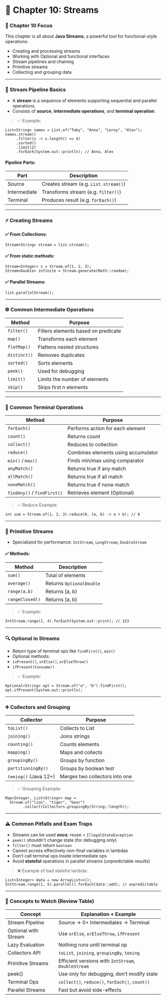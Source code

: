 # 📘 Chapter 10: Streams

### 🎯 Chapter 10 Focus

This chapter is all about **Java Streams**, a powerful tool for functional-style operations:

- Creating and processing streams
- Working with Optional and functional interfaces
- Stream pipelines and chaining
- Primitive streams
- Collecting and grouping data

* * *

### 🔗 Stream Pipeline Basics

- A **stream** is a sequence of elements supporting sequential and parallel operations.
- Consists of **source**, **intermediate operations**, and **terminal operation**.

> ✅ Example:

```
List<String> names = List.of("Toby", "Anna", "Leroy", "Alex");
names.stream()
     .filter(s -> s.length() == 4)
     .sorted()
     .limit(2)
     .forEach(System.out::println); // Anna, Alex
```

#### Pipeline Parts:

| Part | Description |
| --- | --- |
| Source | Creates stream (e.g. `List.stream()`) |
| Intermediate | Transforms stream (e.g. `filter()`) |
| Terminal | Produces result (e.g. `forEach()`) |

* * *

### ⚡ Creating Streams

#### ✅ From Collections:

```
Stream<String> stream = list.stream();
```

#### ✅ From static methods:

```
Stream<Integer> s = Stream.of(1, 2, 3);
Stream<Double> infinite = Stream.generate(Math::random);
```

#### ✅ Parallel Streams:

```
list.parallelStream();
```

* * *

### 🌐 Common Intermediate Operations

| Method | Purpose |
| --- | --- |
| `filter()` | Filters elements based on predicate |
| `map()` | Transforms each element |
| `flatMap()` | Flattens nested structures |
| `distinct()` | Removes duplicates |
| `sorted()` | Sorts elements |
| `peek()` | Used for debugging |
| `limit()` | Limits the number of elements |
| `skip()` | Skips first n elements |

* * *

### 📅 Common Terminal Operations

| Method | Purpose |
| --- | --- |
| `forEach()` | Performs action for each element |
| `count()` | Returns count |
| `collect()` | Reduces to collection |
| `reduce()` | Combines elements using accumulator |
| `min()` / `max()` | Finds min/max using comparator |
| `anyMatch()` | Returns true if any match |
| `allMatch()` | Returns true if all match |
| `noneMatch()` | Returns true if none match |
| `findAny()` / `findFirst()` | Retrieves element (Optional) |

> ✅ Reduce Example:

```
int sum = Stream.of(1, 2, 3).reduce(0, (a, b) -> a + b); // 6
```

* * *

### 🤖 Primitive Streams

- Specialized for performance: `IntStream`, `LongStream`, `DoubleStream`

#### ✅ Methods:

| Method | Description |
| --- | --- |
| `sum()` | Total of elements |
| `average()` | Returns `OptionalDouble` |
| `range(a,b)` | Returns \[a, b) |
| `rangeClosed()` | Returns \[a, b\] |

> ✅ Example:

```
IntStream.range(1, 4).forEach(System.out::print); // 123
```

* * *

### 🔍 Optional in Streams

- Return type of terminal ops like `findFirst()`, `min()`
- Optional methods:
-   `isPresent()`, `orElse()`, `orElseThrow()`
-   `ifPresent(Consumer)`

> ✅ Example:

```
Optional<String> opt = Stream.of("a", "b").findFirst();
opt.ifPresent(System.out::println);
```

* * *

### ➕ Collectors and Grouping

| Collector | Purpose |
| --- | --- |
| `toList()` | Collects to List |
| `joining()` | Joins strings |
| `counting()` | Counts elements |
| `mapping()` | Maps and collects |
| `groupingBy()` | Groups by function |
| `partitioningBy()` | Groups by boolean test |
| `teeing()` (Java 12+) | Merges two collectors into one |

> ✅ Grouping Example:

```
Map<Integer, List<String>> map =
  Stream.of("lion", "tiger", "bear")
        .collect(Collectors.groupingBy(String::length));
```

* * *

### ⚠️ Common Pitfalls and Exam Traps

- Streams can be used **once**; reuse = `IllegalStateException`
- `peek()` shouldn't change state (for debugging only)
- `filter()` must return `boolean`
- Cannot access effectively non-final variables in lambdas
- Don’t call terminal ops inside intermediate ops
- Avoid **stateful** operations in parallel streams (unpredictable results)

> ❌️ Example of bad stateful lambda:

```
List<Integer> data = new ArrayList<>();
IntStream.range(1, 5).parallel().forEach(data::add); // unpredictable
```

* * *

### 🧠 Concepts to Watch (Review Table)

| Concept | Explanation + Example |
| --- | --- |
| Stream Pipeline | Source → 0+ Intermediates → Terminal |
| Optional with Stream | Use `orElse`, `orElseThrow`, `ifPresent` |
| Lazy Evaluation | Nothing runs until terminal op |
| Collectors API | `toList`, `joining`, `groupingBy`, `teeing` |
| Primitive Streams | Efficient versions with `IntStream`, `DoubleStream` |
| peek() | Use only for debugging, don’t modify state |
| Terminal Ops | `collect()`, `reduce()`, `forEach()`, `count()` |
| Parallel Streams | Fast but avoid side-effects |